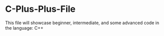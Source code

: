 # C-Plus-Plus-File
This file will showcase beginner, intermediate, and some advanced code in the language: C++
